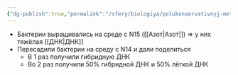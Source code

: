 ```yaml
---
{"dg-publish":true,"permalink":"/sfery/biologiya/polukonservativnyj-metod/","tags":["Общаябиология"]}
---
```


- Бактерии выращивались на среде с N15 ([[Азот\|Азот]]) => у них тяжёлая [[ДНК\|ДНК]]
- Пересадили бактерии на среду с N14 и дали поделиться
	- В 1 раз получили гибридную ДНК 
	- Во 2 раз получили 50% гибридной ДНК и 50% лёгкой ДНК